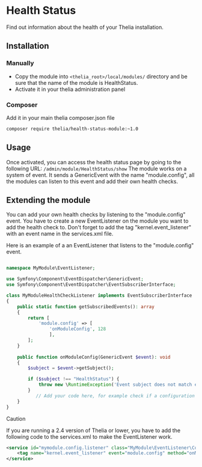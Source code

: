 # Health Status

Find out information about the health of your Thelia installation.

## Installation

### Manually

* Copy the module into ```<thelia_root>/local/modules/``` directory and be sure that the name of the module is HealthStatus.
* Activate it in your thelia administration panel

### Composer

Add it in your main thelia composer.json file

```bash
composer require thelia/health-status-module:~1.0
```

## Usage

Once activated, you can access the health status page by going to the following URL: ```/admin/module/HealthStatus/show```
The module works on a system of event. 
It sends a GenericEvent with the name "module.config", all the modules can listen to this event and add their own health checks.

## Extending the module

You can add your own health checks by listening to the "module.config" event.
You have to create a new EventListener on the module you want to add the health check to. 
Don't forget to add the tag "kernel.event_listener" with an event name in the services.xml file.

Here is an example of a an EventListener that listens to the "module.config" event.

```php

namespace MyModule\EventListener;

use Symfony\Component\EventDispatcher\GenericEvent;
use Symfony\Component\EventDispatcher\EventSubscriberInterface;

class MyModuleHealthCheckListener implements EventSubscriberInterface
{
    public static function getSubscribedEvents(): array
    {
        return [
            'module.config' => [
                'onModuleConfig', 128
                ],
        ];
    }
    
    public function onModuleConfig(GenericEvent $event): void
    {
        $subject = $event->getSubject();

        if ($subject !== "HealthStatus") {
            throw new \RuntimeException('Event subject does not match expected value');
        }
           // Add your code here, for example check if a configuration is set
    }
}
```

> [!CAUTION]
> If you are running a 2.4 version of Thelia or lower, you have to add the following code to the services.xml to make the EventListener work.

```xml
<service id="mymodule.config.listener" class="MyModule\EventListener\ConfigListener">
    <tag name="kernel.event_listener" event="module.config" method="onModuleConfig"/>
</service>
```







